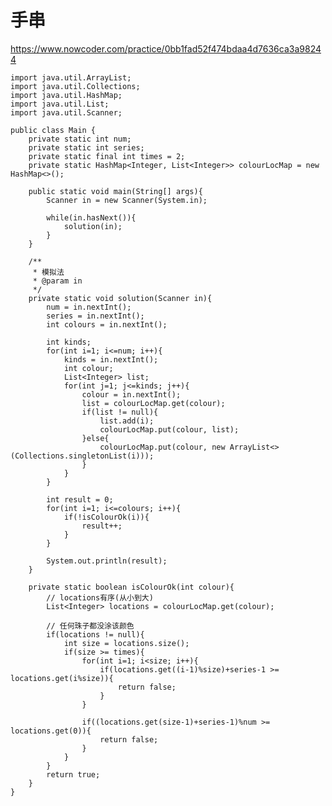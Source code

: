 # 手串
https://www.nowcoder.com/practice/0bb1fad52f474bdaa4d7636ca3a98244

    import java.util.ArrayList;
    import java.util.Collections;
    import java.util.HashMap;
    import java.util.List;
    import java.util.Scanner;
    
    public class Main {
        private static int num;
        private static int series;
        private static final int times = 2;
        private static HashMap<Integer, List<Integer>> colourLocMap = new HashMap<>();
    
        public static void main(String[] args){
            Scanner in = new Scanner(System.in);
    
            while(in.hasNext()){
                solution(in);
            }
        }
    
        /**
         * 模拟法
         * @param in
         */
        private static void solution(Scanner in){
            num = in.nextInt();
            series = in.nextInt();
            int colours = in.nextInt();
    
            int kinds;
            for(int i=1; i<=num; i++){
                kinds = in.nextInt();
                int colour;
                List<Integer> list;
                for(int j=1; j<=kinds; j++){
                    colour = in.nextInt();
                    list = colourLocMap.get(colour);
                    if(list != null){
                        list.add(i);
                        colourLocMap.put(colour, list);
                    }else{
                        colourLocMap.put(colour, new ArrayList<>(Collections.singletonList(i)));
                    }
                }
            }
    
            int result = 0;
            for(int i=1; i<=colours; i++){
                if(!isColourOk(i)){
                    result++;
                }
            }
    
            System.out.println(result);
        }
    
        private static boolean isColourOk(int colour){
            // locations有序(从小到大)
            List<Integer> locations = colourLocMap.get(colour);
    
            // 任何珠子都没涂该颜色
            if(locations != null){
                int size = locations.size();
                if(size >= times){
                    for(int i=1; i<size; i++){
                        if(locations.get((i-1)%size)+series-1 >= locations.get(i%size)){
                            return false;
                        }
                    }
    
                    if((locations.get(size-1)+series-1)%num >= locations.get(0)){
                        return false;
                    }
                }
            }
            return true;
        }
    }
    

